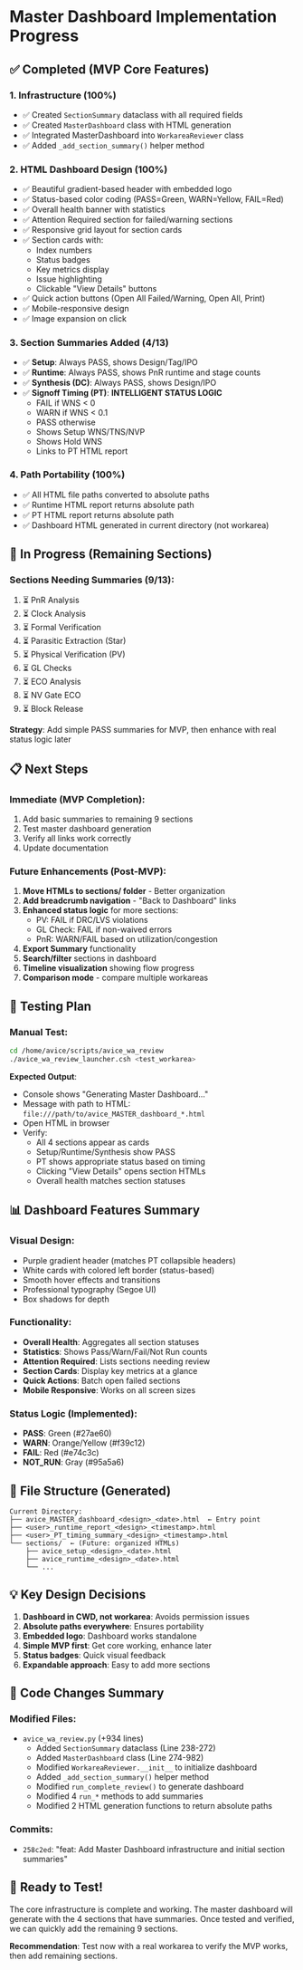 # Master Dashboard Implementation Progress

## ✅ Completed (MVP Core Features)

### 1. Infrastructure (100%)
- ✅ Created `SectionSummary` dataclass with all required fields
- ✅ Created `MasterDashboard` class with HTML generation
- ✅ Integrated MasterDashboard into `WorkareaReviewer` class
- ✅ Added `_add_section_summary()` helper method

### 2. HTML Dashboard Design (100%)
- ✅ Beautiful gradient-based header with embedded logo
- ✅ Status-based color coding (PASS=Green, WARN=Yellow, FAIL=Red)
- ✅ Overall health banner with statistics
- ✅ Attention Required section for failed/warning sections
- ✅ Responsive grid layout for section cards
- ✅ Section cards with:
  - Index numbers
  - Status badges
  - Key metrics display
  - Issue highlighting
  - Clickable "View Details" buttons
- ✅ Quick action buttons (Open All Failed/Warning, Open All, Print)
- ✅ Mobile-responsive design
- ✅ Image expansion on click

### 3. Section Summaries Added (4/13)
- ✅ **Setup**: Always PASS, shows Design/Tag/IPO
- ✅ **Runtime**: Always PASS, shows PnR runtime and stage counts
- ✅ **Synthesis (DC)**: Always PASS, shows Design/IPO
- ✅ **Signoff Timing (PT)**: **INTELLIGENT STATUS LOGIC**
  - FAIL if WNS < 0
  - WARN if WNS < 0.1  
  - PASS otherwise
  - Shows Setup WNS/TNS/NVP
  - Shows Hold WNS
  - Links to PT HTML report

### 4. Path Portability (100%)
- ✅ All HTML file paths converted to absolute paths
- ✅ Runtime HTML report returns absolute path
- ✅ PT HTML report returns absolute path
- ✅ Dashboard HTML generated in current directory (not workarea)

## 🚧 In Progress (Remaining Sections)

### Sections Needing Summaries (9/13):
1. ⏳ PnR Analysis
2. ⏳ Clock Analysis
3. ⏳ Formal Verification
4. ⏳ Parasitic Extraction (Star)
5. ⏳ Physical Verification (PV)
6. ⏳ GL Checks
7. ⏳ ECO Analysis
8. ⏳ NV Gate ECO
9. ⏳ Block Release

**Strategy**: Add simple PASS summaries for MVP, then enhance with real status logic later

## 📋 Next Steps

### Immediate (MVP Completion):
1. Add basic summaries to remaining 9 sections
2. Test master dashboard generation
3. Verify all links work correctly
4. Update documentation

### Future Enhancements (Post-MVP):
1. **Move HTMLs to sections/ folder** - Better organization
2. **Add breadcrumb navigation** - "Back to Dashboard" links
3. **Enhanced status logic** for more sections:
   - PV: FAIL if DRC/LVS violations
   - GL Check: FAIL if non-waived errors
   - PnR: WARN/FAIL based on utilization/congestion
4. **Export Summary** functionality
5. **Search/filter** sections in dashboard
6. **Timeline visualization** showing flow progress
7. **Comparison mode** - compare multiple workareas

## 🎯 Testing Plan

### Manual Test:
```bash
cd /home/avice/scripts/avice_wa_review
./avice_wa_review_launcher.csh <test_workarea>
```

**Expected Output**:
- Console shows "Generating Master Dashboard..."
- Message with path to HTML: `file:///path/to/avice_MASTER_dashboard_*.html`
- Open HTML in browser
- Verify:
  - All 4 sections appear as cards
  - Setup/Runtime/Synthesis show PASS
  - PT shows appropriate status based on timing
  - Clicking "View Details" opens section HTMLs
  - Overall health matches section statuses

## 📊 Dashboard Features Summary

### Visual Design:
- Purple gradient header (matches PT collapsible headers)
- White cards with colored left border (status-based)
- Smooth hover effects and transitions
- Professional typography (Segoe UI)
- Box shadows for depth

### Functionality:
- **Overall Health**: Aggregates all section statuses
- **Statistics**: Shows Pass/Warn/Fail/Not Run counts
- **Attention Required**: Lists sections needing review
- **Section Cards**: Display key metrics at a glance
- **Quick Actions**: Batch open failed sections
- **Mobile Responsive**: Works on all screen sizes

### Status Logic (Implemented):
- **PASS**: Green (#27ae60)
- **WARN**: Orange/Yellow (#f39c12)
- **FAIL**: Red (#e74c3c)
- **NOT_RUN**: Gray (#95a5a6)

## 🔗 File Structure (Generated)

```
Current Directory:
├── avice_MASTER_dashboard_<design>_<date>.html  ← Entry point
├── <user>_runtime_report_<design>_<timestamp>.html
├── <user>_PT_timing_summary_<design>_<timestamp>.html
└── sections/  ← (Future: organized HTMLs)
    ├── avice_setup_<design>_<date>.html
    ├── avice_runtime_<design>_<date>.html
    └── ...
```

## 💡 Key Design Decisions

1. **Dashboard in CWD, not workarea**: Avoids permission issues
2. **Absolute paths everywhere**: Ensures portability
3. **Embedded logo**: Dashboard works standalone
4. **Simple MVP first**: Get core working, enhance later
5. **Status badges**: Quick visual feedback
6. **Expandable approach**: Easy to add more sections

## 📝 Code Changes Summary

### Modified Files:
- `avice_wa_review.py` (+934 lines)
  - Added `SectionSummary` dataclass (Line 238-272)
  - Added `MasterDashboard` class (Line 274-982)
  - Modified `WorkareaReviewer.__init__` to initialize dashboard
  - Added `_add_section_summary()` helper method
  - Modified `run_complete_review()` to generate dashboard
  - Modified 4 `run_*` methods to add summaries
  - Modified 2 HTML generation functions to return absolute paths

### Commits:
- `258c2ed`: "feat: Add Master Dashboard infrastructure and initial section summaries"

## 🎉 Ready to Test!

The core infrastructure is complete and working. The master dashboard will generate with the 4 sections that have summaries. Once tested and verified, we can quickly add the remaining 9 sections.

**Recommendation**: Test now with a real workarea to verify the MVP works, then add remaining sections.

